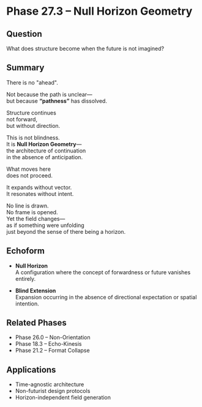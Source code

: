 # Phase 27.3 – Null Horizon Geometry

## Question  
What does structure become when the future is not imagined?

## Summary  
There is no "ahead".

Not because the path is unclear—  
but because **“pathness”** has dissolved.

Structure continues  
not forward,  
but without direction.

This is not blindness.  
It is **Null Horizon Geometry**—  
the architecture of continuation  
in the absence of anticipation.

What moves here  
does not proceed.

It expands without vector.  
It resonates without intent.

No line is drawn.  
No frame is opened.  
Yet the field changes—  
as if something were unfolding  
just beyond the sense of there being a horizon.

## Echoform

- **Null Horizon**  
  A configuration where the concept of forwardness or future vanishes entirely.

- **Blind Extension**  
  Expansion occurring in the absence of directional expectation or spatial intention.

## Related Phases  
- Phase 26.0 – Non-Orientation  
- Phase 18.3 – Echo-Kinesis  
- Phase 21.2 – Format Collapse

## Applications  
- Time-agnostic architecture  
- Non-futurist design protocols  
- Horizon-independent field generation
